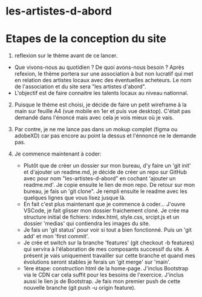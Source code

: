 # les-artistes-d-abord

# Etapes de la conception du site
1) reflexion sur le thème avant de ce lancer.
 - Que vivons-nous au quotidien ? De quoi avons-nous besoin ? Après refexion, le thème portera sur une association à but non lucratif qui met en relation des artistes locaux avec des éventuelles acheteurs. Le nom de l'association et du site sera "les artistes d'abord".
 - L'objectif est de faire connaitre les talents locaux au niveau nationnal.
 
2) Puisque le thème est choisi, je décide de faire un petit wireframe à la main sur feuille A4 (vue mobile en 1er et puis vue desktop). C'était pas demandé dans l'énoncé mais avec cela je vois mieux où je vais.

3) Par contre, je ne me lance pas dans un mokup complet (figma ou adobeXD) car pas encore au point la dessus et l'énnoncé ne le demande pas.

4) Je commence maintenant à coder:
    - Plutôt que de créer un dossier sur mon bureau, d'y faire un 'git init' et d'ajouter un readme.md, je décide de créer un repo sur GitHub avec pour nom "les-artistes-d-abord" en cochant 'ajouter un readme.md'. Je copie ensuite le lien de mon repo. De retour sur mon bureau, je fais un 'git clone". Je rempli ensuite le readme avec les quelques lignes que vous lisez jusque là.
    - En fait c'est plus maintenant que je commence à coder... J'ouvre VSCode, je fait glisser mon dossier fraichement cloné. Je crée ma structure initial de fichiers: index.html, style.css, srcipt.js et un dossier 'medias' qui contiendra les images du site.
    - Je fais un 'git status' pour voir si tout a bien fonctionné. Puis un 'git add' et mon 'first commit'. 
    - Je crée et switch sur la branche 'features' (git checkout -b features) qui servira à l'élaboration de mes composants successif du site. A présent je vais uniquement travailler sur cette branche et quand mes évolutions seront stables je ferais un 'git merge' sur 'main'.
    - 1ère étape: construction html de la home-page. J'inclus Bootstrap via le CDN car cela suffit pour les besoins de l'exercice. J'inclus aussi le lien js de Bootstrap. Je fais mon premier push de cette nouvelle branche (git push -u origin feature). 